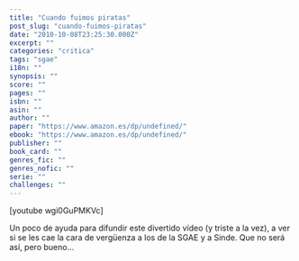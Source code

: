 ```yaml
---
title: "Cuando fuimos piratas"
post_slug: "cuando-fuimos-piratas"
date: "2010-10-08T23:25:30.000Z"
excerpt: ""
categories: "critica"
tags: "sgae"
i18n: ""
synopsis: ""
score: ""
pages: ""
isbn: ""
asin: ""
author: ""
paper: "https://www.amazon.es/dp/undefined/"
ebook: "https://www.amazon.es/dp/undefined/"
publisher: ""
book_card: ""
genres_fic: ""
genres_nofic: ""
serie: ""
challenges: ""
---
```


\[youtube wgi0GuPMKVc\]

Un poco de ayuda para difundir este divertido vídeo (y triste a la vez), a ver si se les cae la cara de vergüenza a los de la SGAE y a Sinde. Que no será así, pero bueno...
